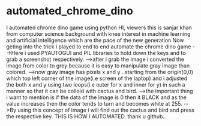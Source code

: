 # automated_chrome_dino
I automated chrome dino game using python
HI, viewers this is sanjar khan from computer science background with knee interest in machine learning and artificial intelligence which are the pace of the new generation
Now geting into the trick i played to end to end automate the chrome dino game
  -->Here i used PYAUTOGUI and PIL libraries to hold down the keys and to grab a screenshot respectively.
  -->after i grab the image i converted the image from color to grey because it is easy to manipulate gray image than colored.
  -->now gray image has pixels x and y ..starting from the origin(0,0) which top left corner of the image(i.e screen of the laptop) 
      and i adjusted the both x and y using two loops(i.e outer for x and inner for y) in such a manner so that it can be colloid with cactus and bird.
      -->the important thing i want to mention is if the data of the image is 0 then it BLACK and as the value increases then the color tends to turn and becomes white 
      at 255.
      -->By using this concept of image i will find out the cactus and bird and press the respective key.
   THIS IS HOW I AUTOMATED.
                                                  thank u github..
